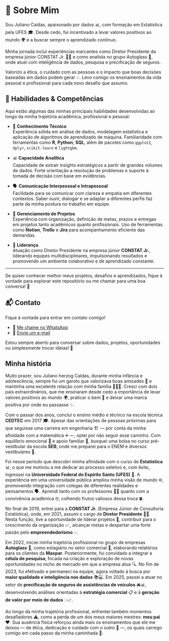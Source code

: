 # 👋 Sobre Mim

Sou Juliano Caldas, apaixonado por dados 📊, com formação em Estatística pela UFES 🎓. Desde cedo, fui incentivado a levar valores positivos ao mundo 🌍 e a buscar sempre o aprendizado contínuo.

Minha jornada inclui experiências marcantes como Diretor Presidente da empresa júnior CONSTAT Jr. 🧑‍💼 e como analista no grupo Autoglass 🚗, onde atuei com inteligência de dados, pesquisa e precificação de seguros.

Valorizo a ética, o cuidado com as pessoas e o impacto que boas decisões baseadas em dados podem gerar 💡. Levo comigo os ensinamentos da vida pessoal e profissional para cada novo desafio que assumo.

## 🚀 Habilidades & Competências

Aqui estão algumas das minhas principais habilidades desenvolvidas ao longo da minha trajetória acadêmica, profissional e pessoal:

- 🧠 **Conhecimento Técnico**  
  Experiência sólida em análise de dados, modelagem estatística e aplicação de algoritmos de aprendizado de máquina. Familiaridade com ferramentas como **R**, **Python**, **SQL**, além de pacotes como `ggplot2`, `dplyr`, `scikit-learn` e `lightgbm`.

- 📊 **Capacidade Analítica**  
  Capacidade de extrair insights estratégicos a partir de grandes volumes de dados. Forte orientação a resolução de problemas e suporte à tomada de decisão com base em evidências.

- 🗣️ **Comunicação Interpessoal e Intrapessoal**  
  Facilidade para se comunicar com clareza e empatia em diferentes contextos. Saber ouvir, dialogar e se adaptar a diferentes perfis faz parte da minha postura no trabalho em equipe.

- 📅 **Gerenciamento de Projetos**  
  Experiência com organização, definição de metas, prazos e entregas em projetos tanto acadêmicos quanto profissionais. Uso de ferramentas como **Notion**, **Trello** e **Jira** para acompanhamento eficiente das demandas.

- 👥 **Liderança**  
  Atuação como Diretor Presidente na empresa júnior **CONSTAT Jr.**, liderando equipes multidisciplinares, impulsionando resultados e promovendo um ambiente colaborativo e de aprendizado constante.

---

Se quiser conhecer melhor meus projetos, desafios e aprendizados, fique à vontade para explorar este repositório ou me chamar para uma boa conversa! 💬

## 📬 Contato

Fique à vontade para entrar em contato comigo!

- 📱 [Me chame no WhatsApp](https://wa.me/5527999372556)  
- 📧 [Envie um e-mail](mailto:juliano.her.cal@gmail.com)

Estou sempre aberto para conversar sobre dados, projetos, oportunidades ou simplesmente trocar ideias! 🚀

## Minha história

Muito prazer, sou Juliano herzog Caldas, durante minha infância e adolescência, sempre fui um garoto que valorizava boas amizades 🤝 e mantinha uma excelente relação com minha família 👨‍👨‍👦. Cresci com dois pais extraordinários, que me ensinaram desde cedo a importância de levar valores positivos ao mundo 🌍, praticar o bem 💙 e deixar uma marca positiva por onde eu passasse ✨.

Com o passar dos anos, concluí o ensino médio e técnico na escola técnica **CEDTEC** em 2017 🎓. Apesar das orientações de pessoas próximas para que seguisse uma carreira em engenharia 🏗️ — por conta da minha afinidade com a matemática ➗ —, optei por não seguir esse caminho. Com equilíbrio emocional 🧘 e apoio familiar 💪, busquei uma bolsa no curso pré-vestibular da escola **SEB**, onde me preparei para o ENEM e diversos vestibulares 📝.

Foi nesse período que descobri minha afinidade com o curso de **Estatística** 📊, o que me motivou a me dedicar ao processo seletivo e, com êxito, ingressei na **Universidade Federal do Espírito Santo (UFES)** 🏫. A experiência em uma universidade pública ampliou minha visão de mundo 🌐, promovendo integração com colegas de diferentes realidades e pensamentos 🗣️. Aprendi tanto com os professores 👨‍🏫 quanto com a convivência acadêmica 🤓, colhendo frutos valiosos dessa troca 🍀.

No final de 2019, entrei para a **CONSTAT Jr.** (Empresa Júnior de Consultoria Estatística), onde, em 2021, assumi o cargo de **Diretor Presidente** 🧑‍💼. Nesta função, tive a oportunidade de liderar projetos 🚀, contribuir para o crescimento da organização 📈, alcançar metas e despertar uma forte paixão pelo **empreendedorismo** 💡.

Em 2022, iniciei minha trajetória profissional no grupo de empresas **Autoglass** 🚗, como estagiário no setor comercial 📑, elaborando relatórios para os clientes da **Maxpar**. Posteriormente, fui convidado a integrar a **célula de pesquisa**, focada na criação e exploração de novas oportunidades no nicho de mercado em que a empresa atua 🔍. No fim de 2023, fui efetivado e permaneci na equipe, agora voltado à busca por **maior qualidade e inteligência nos dados** 📚💻. Em 2025, passei a atuar no setor de **precificação de seguros de assistências de veículos** 🚘📊, desenvolvendo análises orientadas à **estratégia comercial** 📋 e à **geração de valor por meio de dados** 💡📈.

Ao longo da minha trajetória profissional, enfrentei também momentos desafiadores ⚠️, como a perda de um dos meus maiores mestres: **meu pai** ❤️. Sua ausência física reforçou ainda mais os ensinamentos que ele me deixou — de ética, dedicação e cuidado com o outro 🤍 —, os quais carrego comigo em cada passo da minha caminhada 👣.
